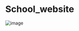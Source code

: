 # School_website

![image](https://user-images.githubusercontent.com/43033241/95487771-6350cb00-09b2-11eb-880b-dd6a8d826ca4.png)
